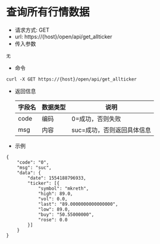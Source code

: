 # 查询所有行情数据
- 请求方式: GET
- url: https://{host}/open/api/get_allticker
- 传入参数 
```
无
```

- 命令
```
curl -X GET https://{host}/open/api/get_allticker
```

- 返回信息

    | 字段名 | 数据类型 | 说明 |
    | --- | --- | --- |
    | code | 编码 | 0=成功，否则失败 |
    | msg | 内容 | suc=成功，否则返回具体信息 |
    
- 示例
```
{
	"code": "0",
	"msg": "suc",
	"data": {
		"date": 1554188796933,
		"ticker": [{
			"symbol": "mkreth",
			"high": 89.0,
			"vol": 0.0,
			"last": "89.0000000000000000",
			"low": 89.0,
			"buy": "50.55000000",
			"rose": 0.0
		}]
	}
}
```
